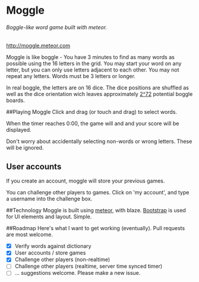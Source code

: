 # Moggle
###### Boggle-like word game built with meteor.

http://moggle.meteor.com

Moggle is like boggle - You have 3 minutes to find as many words as possible using the 16 letters in the grid. You may start your word on any letter, but you can only use letters adjacent to each other. You may not repeat any letters. Words must be 3 letters or longer. 

In real boggle, the letters are on 16 dice. The dice positions are shuffled as well as the dice orientation wich leaves approximately [2^72](http://www.danvk.org/wp/2007-08-02/how-many-boggle-boards-are-there/) potential boggle boards. 

##Playing Moggle
Click and drag (or touch and drag) to select words. 

When the timer reaches 0:00, the game will and and your score will be displayed. 

Don't worry about accidentally selecting non-words or wrong letters. These will be ignored. 

## User accounts

If you create an account, moggle will store your previous games.

You can challenge other players to games. Click on 'my account', and type a username into the challenge box.

##Technology
Moggle is built using [meteor](http://www.meteor.com), with blaze. [Bootstrap](http://getbootstrap.com) is used for UI elements and layout. Simple.

##Roadmap
Here's what I want to get working (eventually). Pull requests are most welcome. 

- [x] Verify words against dictionary
- [x] User accounts / store games
- [x] Challenge other players (non-realtime) 
- [ ] Challenge other players (realtime, server time synced timer)
- [ ] ... suggestions welcome. Please make a new issue. 
